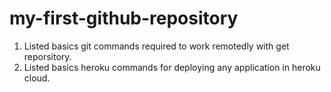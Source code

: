 # my-first-github-repository

1. Listed basics git commands required to work remotedly with get reporsitory.
2. Listed basics heroku commands for deploying any application in heroku cloud.
